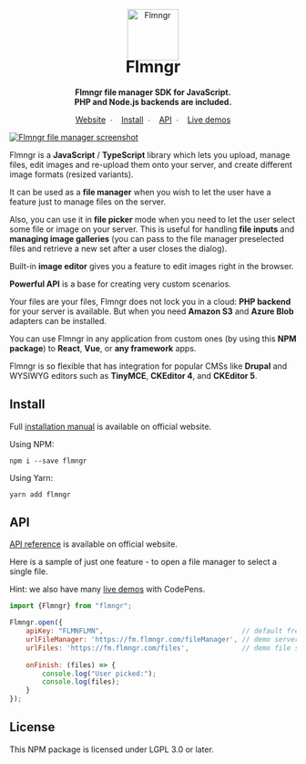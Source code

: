 <p align="center">
    <a href="https://flmngr.com/"><img src="https://flmngr.com/img/Flmngr.png" alt="Flmngr" width="90" /></a>
</p>

<h1 align="center" style="margin-top:-20px">Flmngr</h1>

<p align="center">
    <strong>Flmngr file manager SDK for JavaScript.<br/>PHP and Node.js backends are included.</strong>
</p>

<p align="center">
    <a href="https://flmngr.com/">Website</a>&nbsp;&nbsp;∙&nbsp;&nbsp;&nbsp;&nbsp;<a href="#install">Install</a>&nbsp;&nbsp;∙&nbsp;&nbsp;&nbsp;&nbsp;<a href="#api">API</a>&nbsp;&nbsp;∙&nbsp;&nbsp;&nbsp;&nbsp;<a href="https://flmngr.com/doc/samples">Live demos</a>
</p>


[![Flmngr file manager screenshot](https://flmngr.com/img/browsing.jpg)](https://flmngr.com)

Flmngr is a **JavaScript** / **TypeScript** library which lets you upload, manage files, edit images and re-upload them onto your server, and create different image formats (resized variants).

It can be used as a **file manager** when you wish to let the user have a feature just to manage files on the server.

Also, you can use it in **file picker** mode when you need to let the user select some file or image on your server. This is useful for handling **file inputs** and **managing image galleries** (you can pass to the file manager preselected files and retrieve a new set after a user closes the dialog).

Built-in **image editor** gives you a feature to edit images right in the browser.

**Powerful API** is a base for creating very custom scenarios.

Your files are your files, Flmngr does not lock you in a cloud: **PHP backend** for your server is available. But when you need **Amazon S3** and **Azure Blob** adapters can be installed.

You can use Flmngr in any application from custom ones (by using this **NPM package**) to **React**, **Vue**, or **any framework** apps. 

Flmngr is so flexible that has integration for popular CMSs like **Drupal** and WYSIWYG editors such as **TinyMCE**, **CKEditor 4**, and **CKEditor 5**.

<h2 id="install">Install</h2>

Full [installation manual](https://flmngr.com/doc/install-npm-package) is available on official website.

Using NPM:

```
npm i --save flmngr
```

Using Yarn:

```
yarn add flmngr
```

<h2 id="api">API</h2>

[API reference](https://flmngr.com/doc/api) is available on official website.

Here is a sample of just one feature - to open a file manager to select a single file.

Hint: we also have many [live demos](https://flmngr.com/doc/samples) with CodePens.

```js
import {Flmngr} from "flmngr";

Flmngr.open({
    apiKey: "FLMNFLMN",                                  // default free key
    urlFileManager: 'https://fm.flmngr.com/fileManager', // demo server
    urlFiles: 'https://fm.flmngr.com/files',             // demo file storage
    
    onFinish: (files) => {
        console.log("User picked:");
        console.log(files);
    }
});
```

## License

This NPM package is licensed under LGPL 3.0 or later.